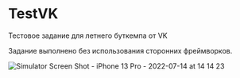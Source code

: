 # TestVK
Тестовое задание для летнего буткемпа от VK

Задание выполнено без использования сторонних фреймворков.

![Simulator Screen Shot - iPhone 13 Pro - 2022-07-14 at 14 14 23](https://user-images.githubusercontent.com/91765521/178973508-a82a0dea-bc04-4ba9-8e00-6add7f0f57f0.png)
